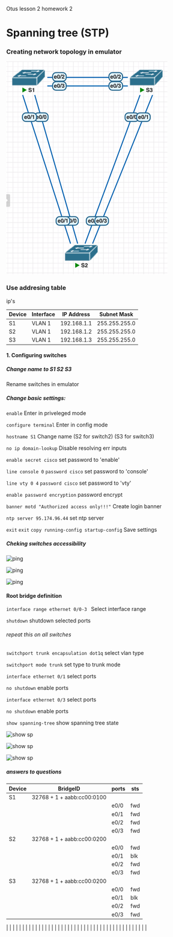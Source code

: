 Otus lesson 2 homework 2

# Spanning tree (STP)
  

### Creating network topology in emulator

![Network topology](/homework_STP/Topology.png)

### Use addresing table

 ip's

 |  Device  |  Interface  |  IP Address  |  Subnet Mask  
|----------|------------------|--------------|---------------
|S1          |VLAN 1     |192.168.1.1   |255.255.255.0  
|S2          |VLAN 1     |192.168.1.2   |255.255.255.0  
|S3          |VLAN 1     |192.168.1.3   |255.255.255.0           


#### 1. Configuring switches

##### Change name to S1 S2 S3

Rename switches in emulator


##### Change basic settings: 


```enable```  Enter in priveleged mode

```configure terminal```  Enter in config mode

```hostname S1``` Change name (S2 for switch2) (S3 for switch3) 

```no ip domain-lookup``` Disable resolving err inputs

```enable secret cisco```  set password to 'enable'

```line console 0``` ```password cisco``` set password to 'console'

```line vty 0 4``` ```password cisco``` set password to 'vty'

```enable password encryption``` password encrypt

```banner motd "Authorized access only!!!"``` Create login banner

```ntp server 95.174.96.44``` set ntp server

```exit``` ```exit``` ```copy running-config startup-config``` Save settings
 
#####  Cheking switches accessibility

![ping](/homework_STP/pingfromS1.png)

![ping](/homework_STP/pingfromS2.png)

![ping](/homework_STP/pingfromS3.png)

#### Root bridge definition

```interface range ethernet 0/0-3 ``` Select interface range

```shutdown``` shutdown selected ports 
###### repeat this on all switches

```switchport trunk encapsulation dot1q``` select vlan type

```switchport mode trunk``` set type to trunk mode

```interface ethernet 0/1``` select ports

```no shutdown``` enable ports

```interface ethernet 0/3``` select ports

```no shutdown``` enable ports

```show spanning-tree``` show spanning tree state

![show sp](/homework_STP/spantrees1.png)


![show sp](/homework_STP/spantrees2.png)


![show sp](/homework_STP/spantrees3.png)

##### answers to questions

|  Device  |  BridgeID                  |  ports       | sts   
|----------|------------------          |--------------|-------
|S1        |32768 + 1 + aabb:cc00:0100  |              |  
|          |                            |e0/0          |fwd
|          |                            |e0/1          |fwd 
|          |                            |e0/2          |fwd
|          |                            |e0/3          |fwd
|S2        |32768 + 1 + aabb:cc00:0200  |              |  
|          |                            |e0/0          |fwd
|          |                            |e0/1          |blk 
|          |                            |e0/2          |fwd
|          |                            |e0/3          |fwd
|S3        |32768 + 1 + aabb:cc00:0200  |              |  
|          |                            |e0/0          |fwd
|          |                            |e0/1          |blk 
|          |                            |e0/2          |fwd
|          |                            |e0/3          |fwd






|          |                            |              | 
|          |                            |              |
|          |                            |              |
|          |                            |              |
|          |                            |              | 
|          |                            |              |
|          |                  |              |
|          |                  |              |
|          |                  |              | 
|          |                  |              |
|          |                  |              |



